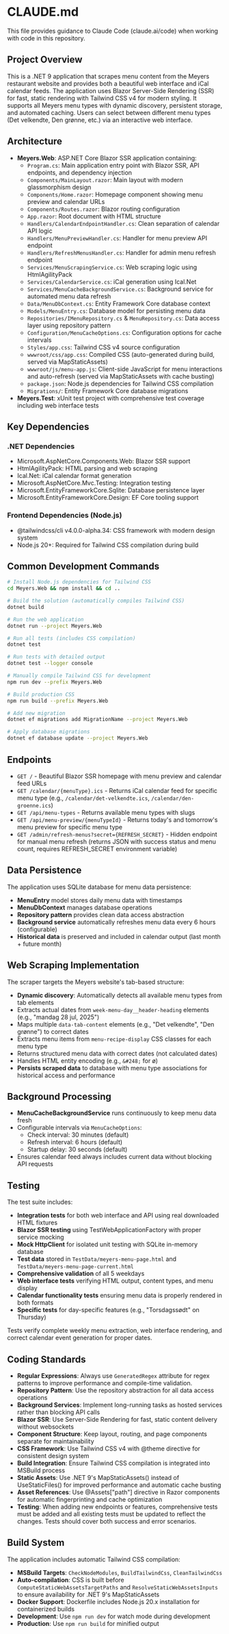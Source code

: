 # CLAUDE.md

This file provides guidance to Claude Code (claude.ai/code) when working with code in this repository.

## Project Overview

This is a .NET 9 application that scrapes menu content from the Meyers restaurant website and provides both a beautiful web interface and iCal calendar feeds. The application uses Blazor Server-Side Rendering (SSR) for fast, static rendering with Tailwind CSS v4 for modern styling. It supports all Meyers menu types with dynamic discovery, persistent storage, and automated caching. Users can select between different menu types (Det velkendte, Den grønne, etc.) via an interactive web interface.

## Architecture

- **Meyers.Web**: ASP.NET Core Blazor SSR application containing:
  - `Program.cs`: Main application entry point with Blazor SSR, API endpoints, and dependency injection
  - `Components/MainLayout.razor`: Main layout with modern glassmorphism design
  - `Components/Home.razor`: Homepage component showing menu preview and calendar URLs
  - `Components/Routes.razor`: Blazor routing configuration
  - `App.razor`: Root document with HTML structure
  - `Handlers/CalendarEndpointHandler.cs`: Clean separation of calendar API logic
  - `Handlers/MenuPreviewHandler.cs`: Handler for menu preview API endpoint
  - `Handlers/RefreshMenusHandler.cs`: Handler for admin menu refresh endpoint
  - `Services/MenuScrapingService.cs`: Web scraping logic using HtmlAgilityPack
  - `Services/CalendarService.cs`: iCal generation using Ical.Net
  - `Services/MenuCacheBackgroundService.cs`: Background service for automated menu data refresh
  - `Data/MenuDbContext.cs`: Entity Framework Core database context
  - `Models/MenuEntry.cs`: Database model for persisting menu data
  - `Repositories/IMenuRepository.cs` & `MenuRepository.cs`: Data access layer using repository pattern
  - `Configuration/MenuCacheOptions.cs`: Configuration options for cache intervals
  - `Styles/app.css`: Tailwind CSS v4 source configuration
  - `wwwroot/css/app.css`: Compiled CSS (auto-generated during build, served via MapStaticAssets)
  - `wwwroot/js/menu-app.js`: Client-side JavaScript for menu interactions and auto-refresh (served via MapStaticAssets with cache busting)
  - `package.json`: Node.js dependencies for Tailwind CSS compilation
  - `Migrations/`: Entity Framework Core database migrations
- **Meyers.Test**: xUnit test project with comprehensive test coverage including web interface tests

## Key Dependencies

### .NET Dependencies
- Microsoft.AspNetCore.Components.Web: Blazor SSR support
- HtmlAgilityPack: HTML parsing and web scraping
- Ical.Net: iCal calendar format generation
- Microsoft.AspNetCore.Mvc.Testing: Integration testing
- Microsoft.EntityFrameworkCore.Sqlite: Database persistence layer
- Microsoft.EntityFrameworkCore.Design: EF Core tooling support

### Frontend Dependencies (Node.js)
- @tailwindcss/cli v4.0.0-alpha.34: CSS framework with modern design system
- Node.js 20+: Required for Tailwind CSS compilation during build

## Common Development Commands

```bash
# Install Node.js dependencies for Tailwind CSS
cd Meyers.Web && npm install && cd ..

# Build the solution (automatically compiles Tailwind CSS)
dotnet build

# Run the web application
dotnet run --project Meyers.Web

# Run all tests (includes CSS compilation)
dotnet test

# Run tests with detailed output
dotnet test --logger console

# Manually compile Tailwind CSS for development
npm run dev --prefix Meyers.Web

# Build production CSS
npm run build --prefix Meyers.Web

# Add new migration
dotnet ef migrations add MigrationName --project Meyers.Web

# Apply database migrations
dotnet ef database update --project Meyers.Web
```

## Endpoints

- `GET /` - Beautiful Blazor SSR homepage with menu preview and calendar feed URLs
- `GET /calendar/{menuType}.ics` - Returns iCal calendar feed for specific menu type (e.g., `/calendar/det-velkendte.ics`, `/calendar/den-groenne.ics`)
- `GET /api/menu-types` - Returns available menu types with slugs
- `GET /api/menu-preview/{menuTypeId}` - Returns today's and tomorrow's menu preview for specific menu type
- `GET /admin/refresh-menus?secret={REFRESH_SECRET}` - Hidden endpoint for manual menu refresh (returns JSON with success status and menu count, requires REFRESH_SECRET environment variable)

## Data Persistence

The application uses SQLite database for menu data persistence:
- **MenuEntry** model stores daily menu data with timestamps
- **MenuDbContext** manages database operations
- **Repository pattern** provides clean data access abstraction
- **Background service** automatically refreshes menu data every 6 hours (configurable)
- **Historical data** is preserved and included in calendar output (last month + future month)

## Web Scraping Implementation

The scraper targets the Meyers website's tab-based structure:
- **Dynamic discovery**: Automatically detects all available menu types from tab elements
- Extracts actual dates from `week-menu-day__header-heading` elements (e.g., "mandag 28 jul, 2025")
- Maps multiple `data-tab-content` elements (e.g., "Det velkendte", "Den grønne") to correct dates
- Extracts menu items from `menu-recipe-display` CSS classes for each menu type
- Returns structured menu data with correct dates (not calculated dates)
- Handles HTML entity encoding (e.g., `&#248;` for ø)
- **Persists scraped data** to database with menu type associations for historical access and performance

## Background Processing

- **MenuCacheBackgroundService** runs continuously to keep menu data fresh
- Configurable intervals via `MenuCacheOptions`:
  - Check interval: 30 minutes (default)
  - Refresh interval: 6 hours (default)
  - Startup delay: 30 seconds (default)
- Ensures calendar feed always includes current data without blocking API requests

## Testing

The test suite includes:
- **Integration tests** for both web interface and API using real downloaded HTML fixtures
- **Blazor SSR testing** using TestWebApplicationFactory with proper service mocking
- **Mock HttpClient** for isolated unit testing with SQLite in-memory database  
- **Test data** stored in `TestData/meyers-menu-page.html` and `TestData/meyers-menu-page-current.html`
- **Comprehensive validation** of all 5 weekdays
- **Web interface tests** verifying HTML output, content types, and menu display
- **Calendar functionality tests** ensuring menu data is properly rendered in both formats
- **Specific tests** for day-specific features (e.g., "Torsdagssødt" on Thursday)

Tests verify complete weekly menu extraction, web interface rendering, and correct calendar event generation for proper dates.

## Coding Standards

- **Regular Expressions**: Always use `GeneratedRegex` attribute for regex patterns to improve performance and compile-time validation.
- **Repository Pattern**: Use the repository abstraction for all data access operations
- **Background Services**: Implement long-running tasks as hosted services rather than blocking API calls
- **Blazor SSR**: Use Server-Side Rendering for fast, static content delivery without websockets
- **Component Structure**: Keep layout, routing, and page components separate for maintainability
- **CSS Framework**: Use Tailwind CSS v4 with @theme directive for consistent design system
- **Build Integration**: Ensure Tailwind CSS compilation is integrated into MSBuild process
- **Static Assets**: Use .NET 9's MapStaticAssets() instead of UseStaticFiles() for improved performance and automatic cache busting
- **Asset References**: Use @Assets["path"] directive in Razor components for automatic fingerprinting and cache optimization
- **Testing**: When adding new endpoints or features, comprehensive tests must be added and all existing tests must be updated to reflect the changes. Tests should cover both success and error scenarios.

## Build System

The application includes automatic Tailwind CSS compilation:
- **MSBuild Targets**: `CheckNodeModules`, `BuildTailwindCss`, `CleanTailwindCss`
- **Auto-compilation**: CSS is built before `ComputeStaticWebAssetsTargetPaths` and `ResolveStaticWebAssetsInputs` to ensure availability for .NET 9's MapStaticAssets
- **Docker Support**: Dockerfile includes Node.js 20.x installation for containerized builds
- **Development**: Use `npm run dev` for watch mode during development
- **Production**: Use `npm run build` for minified output
